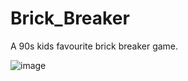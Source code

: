 # Brick_Breaker
A 90s kids favourite brick breaker game.


![image](https://github.com/user-attachments/assets/a5a9dd04-fd14-4ca6-aeec-ffe9e27477af)
